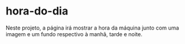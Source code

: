 # hora-do-dia
Neste projeto, a página irá mostrar a hora da máquina junto com uma imagem e um fundo respectivo à manhã, tarde e noite.
